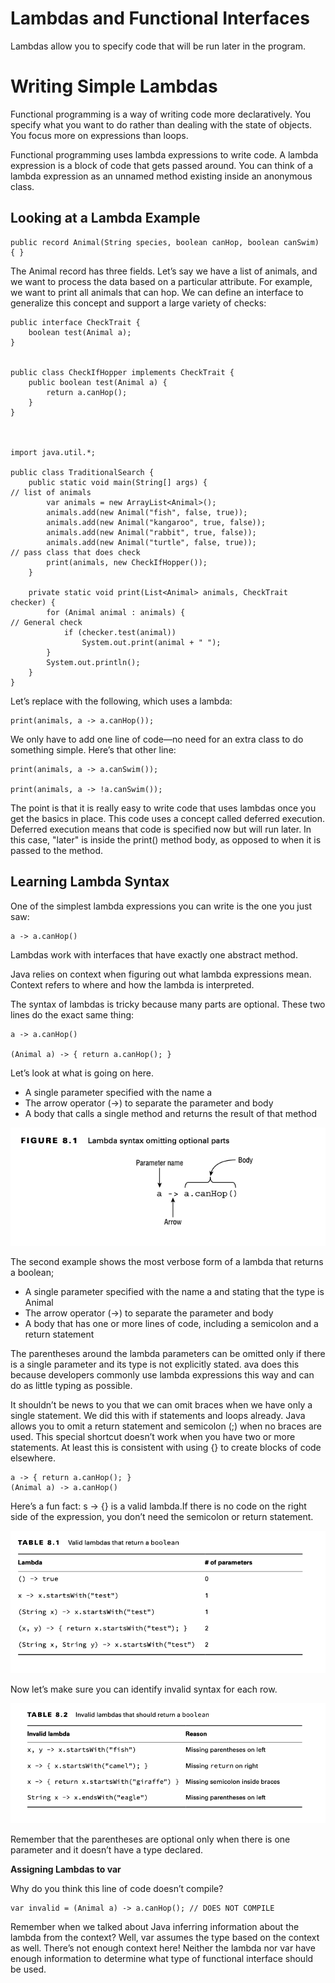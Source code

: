 # Lambdas and Functional Interfaces

Lambdas allow you to specify code that will be run later in the program.

# Writing Simple Lambdas

Functional programming is a way of writing code more declaratively. You specify what you want to do rather than dealing
with the state of objects. You focus more on expressions than loops.

Functional programming uses lambda expressions to write code. A lambda expression is a block of code that gets passed
around. You can think of a lambda expression as an unnamed method existing inside an anonymous class.

## Looking at a Lambda Example

    public record Animal(String species, boolean canHop, boolean canSwim) { }

The Animal record has three fields. Let’s say we have a list of animals, and we want to process the data based on a
particular attribute. For example, we want to print all animals that can hop. We can define an interface to generalize
this concept and support a large variety of checks:

    public interface CheckTrait { 
        boolean test(Animal a);
    }


    public class CheckIfHopper implements CheckTrait {
        public boolean test(Animal a) {
            return a.canHop();
        }
    }



    import java.util.*;
    
    public class TraditionalSearch {
        public static void main(String[] args) {
    // list of animals
            var animals = new ArrayList<Animal>();
            animals.add(new Animal("fish", false, true));
            animals.add(new Animal("kangaroo", true, false));
            animals.add(new Animal("rabbit", true, false));
            animals.add(new Animal("turtle", false, true));
    // pass class that does check
            print(animals, new CheckIfHopper());
        }
    
        private static void print(List<Animal> animals, CheckTrait checker) {
            for (Animal animal : animals) {
    // General check
                if (checker.test(animal))
                    System.out.print(animal + " ");
            }
            System.out.println();
        }
    }

Let’s replace with the following, which uses a lambda:

    print(animals, a -> a.canHop());

We only have to add one line of code—no need for an extra class to do something simple. Here’s that other line:

    print(animals, a -> a.canSwim());

    print(animals, a -> !a.canSwim());

The point is that it is really easy to write code that uses lambdas once you get the basics in place. This code uses a
concept called deferred execution. Deferred execution means that code is specified now but will run later. In this case,
"later" is inside the print() method body, as opposed to when it is passed to the method.

## Learning Lambda Syntax

One of the simplest lambda expressions you can write is the one you just saw:

    a -> a.canHop()

Lambdas work with interfaces that have exactly one abstract method.

Java relies on context when figuring out what lambda expressions mean. Context refers to where and how the lambda is
interpreted.

The syntax of lambdas is tricky because many parts are optional. These two lines do the exact same thing:

    a -> a.canHop()

    (Animal a) -> { return a.canHop(); }

Let’s look at what is going on here.

- A single parameter specified with the name a
- The arrow operator (->) to separate the parameter and body
- A body that calls a single method and returns the result of that method

![](writingsimplelambdas/lambda-syntax-omitting-optional-parts.png)

The second example shows the most verbose form of a lambda that returns a boolean;

- A single parameter specified with the name a and stating that the type is Animal
- The arrow operator (->) to separate the parameter and body
- A body that has one or more lines of code, including a semicolon and a return statement

The parentheses around the lambda parameters can be omitted only if there is a single parameter and its type is not
explicitly stated.
ava does this because developers commonly use lambda expressions this way and can do as little typing as possible.

It shouldn’t be news to you that we can omit braces when we have only a single statement. We did this with if statements
and loops already. Java allows you to omit a return statement and semicolon (;) when no braces are used. This special
shortcut doesn’t work when you have two or more statements. At least this is consistent with using {} to create blocks
of code elsewhere.

    a -> { return a.canHop(); }
    (Animal a) -> a.canHop()

Here’s a fun fact: s -> {} is a valid lambda.If there is no code on the right side of the expression, you don’t need the
semicolon or return statement.

![](writingsimplelambdas/valid-lambdas-that-return-a-boolean.png)

Now let’s make sure you can identify invalid syntax for each row.

![](writingsimplelambdas/invalid-lambdas-that-should-return-a-boolean.png)

Remember that the parentheses are optional only when there is one parameter and it doesn’t have a type declared.

**Assigning Lambdas to var**

Why do you think this line of code doesn’t compile?

    var invalid = (Animal a) -> a.canHop(); // DOES NOT COMPILE

Remember when we talked about Java inferring information about the lambda from the context? Well, var assumes the type
based on the context as well. There’s not enough context here! Neither the lambda nor var have enough information to
determine what type of functional interface should be used.